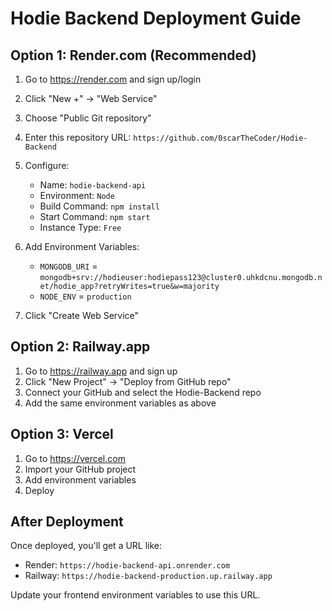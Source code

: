 # Hodie Backend Deployment Guide

## Option 1: Render.com (Recommended)

1. Go to https://render.com and sign up/login
2. Click "New +" → "Web Service"
3. Choose "Public Git repository"
4. Enter this repository URL: `https://github.com/0scarTheCoder/Hodie-Backend`
5. Configure:
   - Name: `hodie-backend-api`
   - Environment: `Node`
   - Build Command: `npm install`
   - Start Command: `npm start`
   - Instance Type: `Free`

6. Add Environment Variables:
   - `MONGODB_URI` = `mongodb+srv://hodieuser:hodiepass123@cluster0.uhkdcnu.mongodb.net/hodie_app?retryWrites=true&w=majority`
   - `NODE_ENV` = `production`

7. Click "Create Web Service"

## Option 2: Railway.app

1. Go to https://railway.app and sign up
2. Click "New Project" → "Deploy from GitHub repo"
3. Connect your GitHub and select the Hodie-Backend repo
4. Add the same environment variables as above

## Option 3: Vercel

1. Go to https://vercel.com
2. Import your GitHub project
3. Add environment variables
4. Deploy

## After Deployment

Once deployed, you'll get a URL like:
- Render: `https://hodie-backend-api.onrender.com`
- Railway: `https://hodie-backend-production.up.railway.app`

Update your frontend environment variables to use this URL.